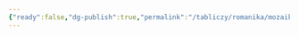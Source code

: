 ```yaml
---
{"ready":false,"dg-publish":true,"permalink":"/tabliczy/romanika/mozaiki-verhnej-czerkvi-san-klemente/","dgPassFrontmatter":true}
---
```



